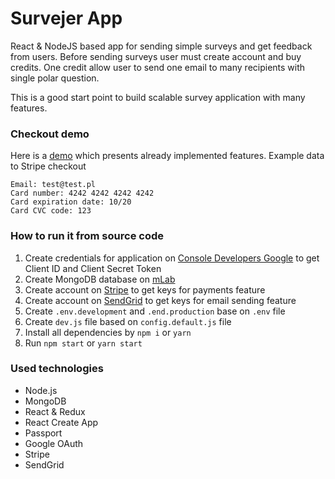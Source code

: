 # Survejer App 
React & NodeJS based app for sending simple surveys and get feedback from users. Before sending surveys user must create account and buy credits. One credit allow user to send one email to many recipients with single polar question.

This is a good start point to build scalable survey application with many features. 

### Checkout demo
Here is a [demo](murmuring-waters-13033.herokuapp.com) which presents already implemented features.
Example data to Stripe checkout
```
Email: test@test.pl
Card number: 4242 4242 4242 4242
Card expiration date: 10/20
Card CVC code: 123
```


### How to run it from source code
1. Create credentials for application on [Console Developers Google](https://console.developers.google.com) to get Client ID and Client Secret Token
1. Create MongoDB database on [mLab](https://mlab.com/)
1. Create account on [Stripe](stripe.com) to get keys for payments feature
1. Create account on [SendGrid](sendgrid.com) to get keys for email sending feature
1. Create `.env.development` and `.end.production` base on `.env` file
1. Create `dev.js` file based on `config.default.js` file
1. Install all dependencies by `npm i` or `yarn`
1. Run `npm start` or `yarn start`

### Used technologies
* Node.js
* MongoDB
* React & Redux
* React Create App
* Passport
* Google OAuth
* Stripe
* SendGrid

